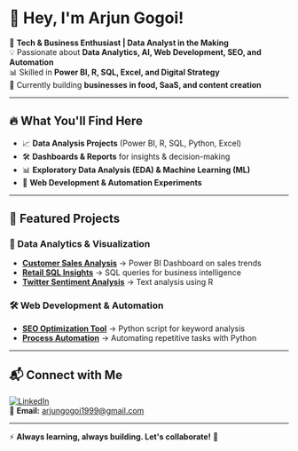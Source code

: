 # 👋 Hey, I'm Arjun Gogoi!

🚀 **Tech & Business Enthusiast | Data Analyst in the Making**  
💡 Passionate about **Data Analytics, AI, Web Development, SEO, and Automation**  
📊 Skilled in **Power BI, R, SQL, Excel, and Digital Strategy**  
🎯 Currently building **businesses in food, SaaS, and content creation**  

---

## 🔥 What You'll Find Here
- 📈 **Data Analysis Projects** (Power BI, R, SQL, Python, Excel)
- 🛠 **Dashboards & Reports** for insights & decision-making
- 📊 **Exploratory Data Analysis (EDA) & Machine Learning (ML)**
- 🎨 **Web Development & Automation Experiments**

---

## 📂 Featured Projects
### 🚀 Data Analytics & Visualization
- **[Customer Sales Analysis](https://github.com/ArjunGogoi/Customer-Sales-Analysis)** → Power BI Dashboard on sales trends
- **[Retail SQL Insights](https://github.com/ArjunGogoi/Retail-SQL-Insights)** → SQL queries for business intelligence
- **[Twitter Sentiment Analysis](https://github.com/ArjunGogoi/Twitter-Sentiment-Analysis)** → Text analysis using R

### 🛠 Web Development & Automation
- **[SEO Optimization Tool](https://github.com/ArjunGogoi/SEO-Tool)** → Python script for keyword analysis
- **[Process Automation](https://github.com/ArjunGogoi/Process-Automation)** → Automating repetitive tasks with Python

---

## 📬 Connect with Me
[![LinkedIn](https://img.shields.io/badge/LinkedIn-Connect-blue?logo=linkedin)](https://www.linkedin.com/in/arjun-gogoi-05a82211a)    
📩 **Email:** arjungogoi1999@gmail.com  

---

⚡ **Always learning, always building. Let's collaborate!** 🚀
